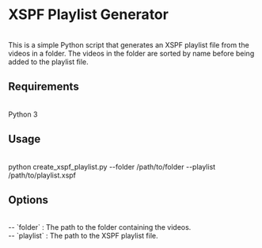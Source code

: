 # XSPF Playlist Generator
<br />
This is a simple Python script that generates an XSPF playlist file from the videos in a folder. The videos in the folder are sorted by name before being added to the playlist file.
<br />

## Requirements
<br /> Python 3 <br />

## Usage 
<br />
python create_xspf_playlist.py --folder /path/to/folder --playlist /path/to/playlist.xspf
<br />

## Options 
<br />
-- `folder` : The path to the folder containing the videos. <br />
-- `playlist` : The path to the XSPF playlist file. <br />
